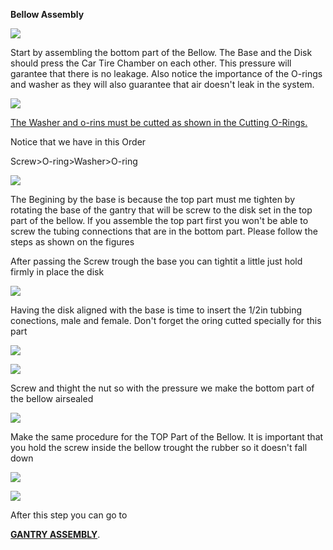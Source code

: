 **Bellow Assembly**

![](images/bellow13.30.53.jpeg)

Start by assembling the bottom part of the Bellow. The Base and the Disk should press the Car Tire Chamber on each other. This pressure will garantee that there is no leakage. Also notice the importance of the O-rings and washer as they will also guarantee that air doesn't leak in the system. 

![](images/bellow13.58.57.jpeg)

[The Washer and o-rins must be cutted as shown in the Cutting O-Rings.](../O-Rings/CuttingOrings.md)

Notice that we have in this Order

Screw>O-ring>Washer>O-ring

![](images/bellow14.00.00.jpeg)

The Begining by the base is because the top part must me tighten by rotating the base of the gantry that will be screw to the disk set in the top part of the bellow. If you assemble the top part first you won't be able to screw the tubing connections that are in the bottom part. Please follow the steps as shown on the figures

After passing the Screw trough the base you can tightit a little just hold firmly in place the disk

![](images/bellow14.02.21.jpeg)

Having the disk aligned with the base is time to insert the 1/2in tubbing conections, male and female. Don't forget the oring cutted specially for this part

![](images/bellow14.03.57.jpeg)

![](images/bellow14.04.03.jpeg)

Screw and thight the nut so with the pressure we make the bottom part of the bellow airsealed

![](images/bellow14.05.46.jpeg)

Make the same procedure for the TOP Part of the Bellow. It is important that you hold the screw inside the bellow trought the rubber so it doesn't fall down

![](images/bellow14.13.23.jpeg)

![](images/bellow14.13.41.jpeg)

After this step you can go to 

[**GANTRY ASSEMBLY**](../Gantry/GantryAssemblyPart2.md).
